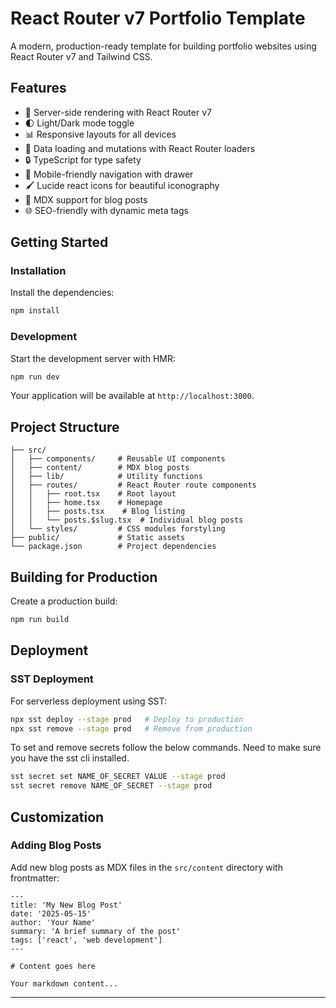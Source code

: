 # React Router v7 Portfolio Template

A modern, production-ready template for building portfolio websites using React Router v7 and Tailwind CSS.

## Features

- 🚀 Server-side rendering with React Router v7
- 🌓 Light/Dark mode toggle
- 📊 Responsive layouts for all devices
- 🔄 Data loading and mutations with React Router loaders
- 🔒 TypeScript for type safety
- 📱 Mobile-friendly navigation with drawer
- 🖌️ Lucide react icons for beautiful iconography
- 📝 MDX support for blog posts
- 🌐 SEO-friendly with dynamic meta tags

## Getting Started

### Installation

Install the dependencies:

```bash
npm install
```

### Development

Start the development server with HMR:

```bash
npm run dev
```

Your application will be available at `http://localhost:3000`.

## Project Structure

```
├── src/
│   ├── components/     # Reusable UI components
│   ├── content/        # MDX blog posts
│   ├── lib/            # Utility functions
│   ├── routes/         # React Router route components
│   │   ├── root.tsx    # Root layout
│   │   ├── home.tsx    # Homepage
│   │   ├── posts.tsx    # Blog listing
│   │   └── posts.$slug.tsx  # Individual blog posts
│   └── styles/         # CSS modules forstyling
├── public/             # Static assets
└── package.json        # Project dependencies
```

## Building for Production

Create a production build:

```bash
npm run build
```

## Deployment

### SST Deployment

For serverless deployment using SST:

```bash
npx sst deploy --stage prod   # Deploy to production
npx sst remove --stage prod   # Remove from production
```

To set and remove secrets follow the below commands. Need to make sure you have the sst cli installed.

```bash
sst secret set NAME_OF_SECRET VALUE --stage prod
sst secret remove NAME_OF_SECRET --stage prod
```

## Customization

### Adding Blog Posts

Add new blog posts as MDX files in the `src/content` directory with frontmatter:

```mdx
---
title: 'My New Blog Post'
date: '2025-05-15'
author: 'Your Name'
summary: 'A brief summary of the post'
tags: ['react', 'web development']
---

# Content goes here

Your markdown content...
```

---